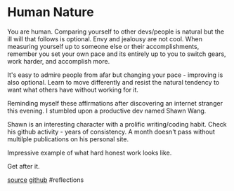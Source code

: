 # Human Nature 

You are human. Comparing yourself to other devs/people is natural but the ill will that follows is optional. Envy and jealousy are not cool. When measuring yourself up to someone else or their accomplishments, remember you set your own pace and its entirely up to you to switch gears, work harder, and accomplish more.

It's easy to admire people from afar but changing your pace - improving is also optional.  Learn to move differently and resist the natural tendency to want what others have without working for it. 

Reminding myself these affirmations after discovering an internet stranger this evening. 
I stumbled upon a productive dev named Shawn Wang. 

Shawn is an interesting character with a prolific writing/coding habit. Check his github activity - years of consistency. A month doesn't pass without multilple publications on his personal site. 

Impressive example of what hard honest work looks like.

Get after it.

[source](https://www.swyx.io/about/) 
[github](https://github.com/sw-yx)
#reflections